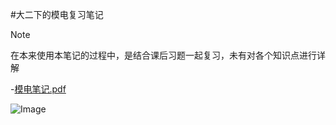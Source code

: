 #大二下的模电复习笔记
> [!NOTE]
> 在本来使用本笔记的过程中，是结合课后习题一起复习，未有对各个知识点进行详解

-[模电笔记.pdf](https://github.com/user-attachments/files/21194867/default.pdf)

![Image](https://github.com/user-attachments/assets/7844da96-5ac5-4da6-bd7b-7cdfc5567c7f)